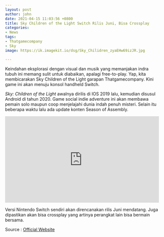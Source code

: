 ```yaml
---
layout: post
author: john
date: 2021-04-15 11:03:56 +0800
title: Sky Children of the Light Switch Rilis Juni, Bisa Crossplay
categories:
- News
tags:
- Thatgamecompany
- Sky
image: https://ik.imagekit.io/dsg/Sky_Chilidren_zyaEHw69izJR.jpg

---
```

Keindahan eksplorasi dengan visual dan musik yang memanjakan indra tubuh ini memang sulit untuk diabaikan, apalagi free-to-play. Yap, kita membicarakan Sky Children of the Light garapan Thatgamecompany. Kini game ini akan menuju konsol handheld Switch.

_Sky: Children of the Light_ awalnya dirilis di IOS 2019 lalu, kemudian disusul Android di tahun 2020. Game social indie adventure ini akan membawa pemain solo maupun coop menjelajahi dunia indah penuh misteri. Selain itu beberapa waktu lalu ada update konten Season of Assembly.

<style>.embed-container { position: relative; padding-bottom: 56.25%; height: 0; overflow: hidden; max-width: 100%; } .embed-container iframe, .embed-container object, .embed-container embed { position: absolute; top: 0; left: 0; width: 100%; height: 100%; }</style><div class='embed-container'><iframe src='https://www.youtube.com/embed//Tq0hZMlJDBU' frameborder='0' allowfullscreen></iframe></div>

Versi Nintendo Switch sendiri akan direncanakan rilis Juni mendatang. Juga dipastikan akan bisa crossplay yang artinya perangkat lain bisa bermain bersama.

Source : [Official Website](https://www.nintendo.com/games/detail/sky-children-of-the-light-switch/)